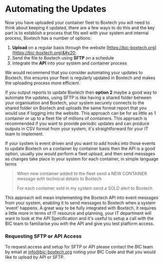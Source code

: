 # Automating the Updates

Now you have uploaded your container fleet to Boxtech you will need to think about keeping it updated, there are a few ways to do this and the key part is to establish a process that fits well with your system and internal process, Boxtech has a number of options:

1. **Upload** on a regular basis through the website [https://bic-boxtech.org](https://bic-boxtech.org)&#x20;
2. Send the file to Boxtech using **SFTP** on a schedule
3. Integrate the **API** into your system and container process

We would recommend that you consider automating your updates to Boxtech, this ensures your fleet is regularly updated in Boxtech and makes the uploading process more efficient. &#x20;

If you output reports to update Boxtech then **option 2** maybe a good way to automate the updates, using SFTP is like having a shared folder between your organisation and Boxtech, your system securely connects to the shared folder on Boxtech and uploads the same format report that you would use if logging into the website.  This approach can be for as little as 1 container or up to a fleet file of millions of containers.  This approach is recommended if you want to provide periodic updates and can produce outputs in CSV format from your system, it's straightforward for your IT team to implement. &#x20;

If your system is event driven and you want to add hooks into those events to update Boxtech on a container by container basis then the API is a good option, usually you would perform a fleet upload, and then send messages as changes take place in your system for each container, in simple language terms

> When new container added to the fleet send a NEW CONTAINER message with technical details to Boxtech
>
> For each container sold in my system send a SOLD alert to Boxtech

This approach will mean implementing the Boxtech API into event messages from your system, enabling it to send messages to Boxtech when a system 'event' happens.  A great way to be fully integrated with Boxtech, it requires a little more in terms of IT resource and planning, your IT department will want to look at the API Specification and it's useful to setup a call with the BIC team to familiarise you with the API and give you test platform access.

### Requesting SFTP or API Access

To request access and setup for SFTP or API please contact the BIC team by email at [info@bic-boxtech.org](mailto:BIC%20BoxTech%20%3Cinfo%40bic-boxtech.org%3E) noting your BIC Code and that you would like to upload by API or SFTP.

